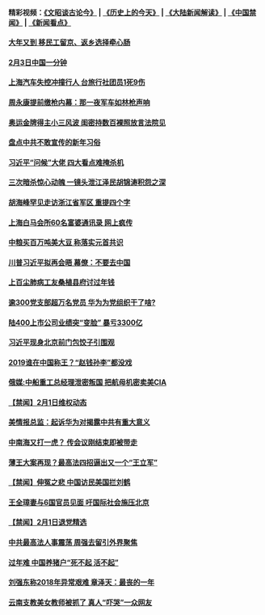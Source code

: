 #### 精彩视频：[《文昭谈古论今》](http://45.32.25.56/wenzhao) | [《历史上的今天》](http://45.32.25.56/today-in-history) | [《大陆新闻解读》](http://45.32.25.56/ntdtv-comedy) | [《中国禁闻》](http://45.32.25.56/ntdtv-news) | [《新闻看点》](http://45.32.25.56/news-insight) 

 #### [大年又到 移民工留京、返乡选择牵心肠](../pages/prog204/a102503856.md?t=02031629) 

#### [2月3日中国一分钟](../pages/prog204/a102503837.md?t=02031629) 

#### [上海汽车失控冲撞行人 台旅行社团员1死9伤](../pages/prog204/a102503753.md?t=02031629) 

#### [周永康提前缴枪内幕：那一夜军车如林枪声响](../pages/prog204/a102503611.md?t=02031629) 

#### [奥运金牌得主小三风波 闺密持数百裸照放言法院见](../pages/prog204/a102503607.md?t=02031629) 

#### [盘点中共不敢宣传的新年习俗](../pages/prog204/a102503575.md?t=02031629) 

#### [习近平“问候”大佬 四大看点难掩杀机](../pages/prog204/a102503556.md?t=02031629) 

#### [三次暗杀惊心动魄 一镜头泄江泽民胡锦涛积怨之深](../pages/prog204/a102502839.md?t=02031629) 

#### [胡海峰罕见走访浙江省军区 重提四个字](../pages/prog204/a102503505.md?t=02031629) 

#### [上海白马会所60名富婆通讯录  网上疯传](../pages/prog204/a102503478.md?t=02031629) 

#### [中粮买百万吨美大豆 称落实元首共识](../pages/prog204/a102503396.md?t=02031629) 

#### [川普习近平拟再会晤 幕僚：不要去中国](../pages/prog204/a102503340.md?t=02031629) 

#### [上百尘肺病工友桑植县府讨过年钱](../pages/prog204/a102503280.md?t=02031629) 


#### [逾300党支部超万名党员 华为为党组织干了啥?](../pages/prog204/a102503232.md?t=02031629) 

#### [陆400上市公司业绩突“变脸” 暴亏3300亿](../pages/prog204/a102502978.md?t=02031629) 

#### [习近平现身北京前门包饺子引围观](../pages/prog204/a102502913.md?t=02031629) 

#### [2019谁在中国称王？“赵钱孙李”都没戏](../pages/prog204/a102502853.md?t=02031629) 

#### [俄媒:中船重工总经理泄密叛国 把航母机密卖美CIA](../pages/prog204/a102502788.md?t=02031629) 

#### [【禁闻】2月1日维权动态](../pages/prog204/a102502792.md?t=02031629) 

#### [美情报总监：起诉华为对揭露中共有重大意义](../pages/prog204/a102502775.md?t=02031629) 

#### [中南海又打一虎？ 传会议刚结束即被带走](../pages/prog204/a102502755.md?t=02031629) 

#### [薄王大案再现？最高法四招逼出又一个“王立军”](../pages/prog204/a102502716.md?t=02031629) 

#### [【禁闻】伸冤之悲 中国访民美国拦刘鹤](../pages/prog204/a102502743.md?t=02031629) 

#### [王全璋妻与6国官员见面 吁国际社会施压北京](../pages/prog204/a102502714.md?t=02031629) 

#### [【禁闻】2月1日退党精选](../pages/prog204/a102502734.md?t=02031629) 

#### [中共最高法人事震荡 周强去留引外界聚焦](../pages/prog204/a102502704.md?t=02031629) 

#### [过年难 中国养猪户“死不起 活不起”](../pages/prog204/a102502297.md?t=02031629) 

#### [刘强东称2018年异常艰难 章泽天：最丧的一年](../pages/prog204/a102502644.md?t=02031629) 

#### [云南支教美女教师被抓了 真人“吓哭”一众网友](../pages/prog204/a102502584.md?t=02031629) 

